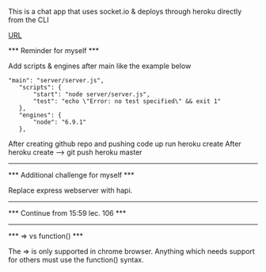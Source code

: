 This is a chat app that uses socket.io & deploys through heroku directly from the CLI

[URL](https://infinite-anchorage-95759.herokuapp.com/)

*** Reminder for myself ***

Add scripts & engines after main like the example below

 ```
 "main": "server/server.js",
    "scripts": {
        "start": "node server/server.js",
        "test": "echo \"Error: no test specified\" && exit 1"
    },
    "engines": {
        "node": "6.9.1"
    },
```
After creating github repo and pushing code up run heroku create 
After heroku create --> git push heroku master 



--------------------------------------------------------------------------


*** Additional challenge for myself *** 

Replace express webserver with hapi. 


--------------------------------------------------------------------------

*** Continue from 15:59 lec. 106 *** 

--------------------------------------------------------------------------

*** => vs function() ***

The => is only supported in chrome browser. Anything which needs support for others must use the function() syntax.